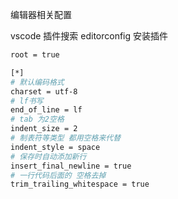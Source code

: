编辑器相关配置

vscode 插件搜索 editorconfig 安装插件


```bash
root = true

[*]
# 默认编码格式
charset = utf-8
# lf书写
end_of_line = lf
# tab 为2空格
indent_size = 2
# 制表符等类型 都用空格来代替
indent_style = space
# 保存时自动添加新行
insert_final_newline = true
# 一行代码后面的 空格去掉
trim_trailing_whitespace = true
```
